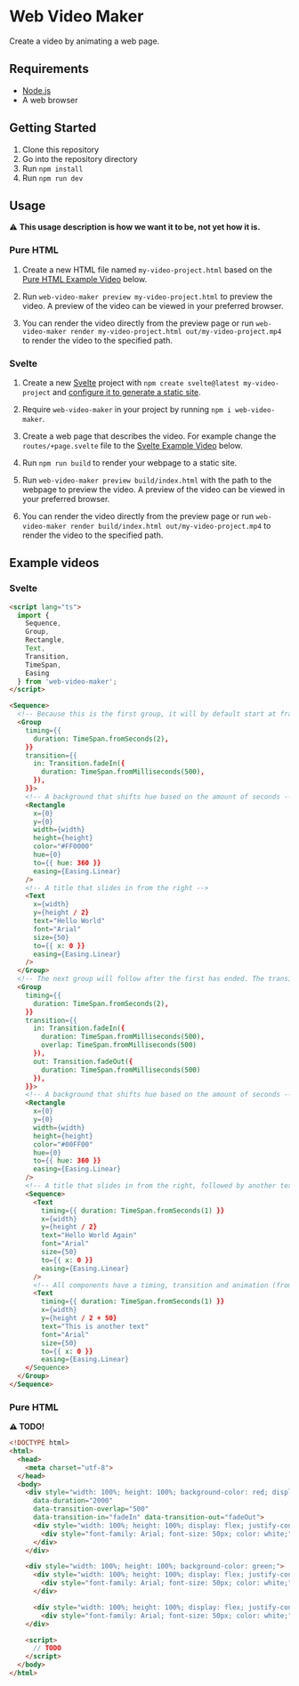 # Web Video Maker

Create a video by animating a web page.

## Requirements

* [Node.js](http://nodejs.org/)
* A web browser

## Getting Started

1. Clone this repository
2. Go into the repository directory
3. Run `npm install`
4. Run `npm run dev` 

## Usage

⚠ **This usage description is how we want it to be, not yet how it is.**

### Pure HTML

1. Create a new HTML file named `my-video-project.html` based on the [Pure HTML Example Video](#pure-html) below.

2. Run `web-video-maker preview my-video-project.html` to preview the video. A preview of the video can be viewed in your preferred browser.

3. You can render the video directly from the preview page or run `web-video-maker render my-video-project.html out/my-video-project.mp4` to render the video to the specified path.

### Svelte

1. Create a new [Svelte](https://svelte.dev/) project with `npm create svelte@latest my-video-project` and [configure it to generate a static site](https://kit.svelte.dev/docs/adapter-static#usage).

2. Require `web-video-maker` in your project by running `npm i web-video-maker`.

3. Create a web page that describes the video. For example change the `routes/+page.svelte` file to the [Svelte Example Video](#svelte) below.

4. Run `npm run build` to render your webpage to a static site.

5. Run `web-video-maker preview build/index.html` with the path to the webpage to preview the video. A preview of the video can be viewed in your preferred browser.

6. You can render the video directly from the preview page or run `web-video-maker render build/index.html out/my-video-project.mp4` to render the video to the specified path.

## Example videos

### Svelte
```html
<script lang="ts">
  import { 
    Sequence, 
    Group, 
    Rectangle, 
    Text, 
    Transition, 
    TimeSpan,
    Easing
  } from 'web-video-maker';
</script>

<Sequence>
  <!-- Because this is the first group, it will by default start at frame 0, all it's children will start with it -->
  <Group 
    timing={{ 
      duration: TimeSpan.fromSeconds(2),
    }}
    transition={{
      in: Transition.fadeIn({ 
        duration: TimeSpan.fromMilliseconds(500),
      }),
    }}>
    <!-- A background that shifts hue based on the amount of seconds -->
    <Rectangle
      x={0}
      y={0}
      width={width}
      height={height}
      color="#FF0000"
      hue={0}
      to={{ hue: 360 }}
      easing={Easing.Linear}
    />
    <!-- A title that slides in from the right -->
    <Text
      x={width}
      y={height / 2}
      text="Hello World"
      font="Arial"
      size={50}
      to={{ x: 0 }}
      easing={Easing.Linear}
    />
  </Group>
  <!-- The next group will follow after the first has ended. The transition overlap may cause it to start slightly earlier to crossfade. All children of this group will start with it. -->
  <Group 
    timing={{ 
      duration: TimeSpan.fromSeconds(2),
    }}
    transition={{
      in: Transition.fadeIn({ 
        duration: TimeSpan.fromMilliseconds(500),
        overlap: TimeSpan.fromMilliseconds(500)
      }),
      out: Transition.fadeOut({ 
        duration: TimeSpan.fromMilliseconds(500) 
      }),
    }}>
    <!-- A background that shifts hue based on the amount of seconds -->
    <Rectangle
      x={0}
      y={0}
      width={width}
      height={height}
      color="#00FF00"
      hue={0}
      to={{ hue: 360 }}
      easing={Easing.Linear}
    />
    <!-- A title that slides in from the right, followed by another text. Sequences can be nested. -->
    <Sequence>
      <Text
        timing={{ duration: TimeSpan.fromSeconds(1) }}
        x={width}
        y={height / 2}
        text="Hello World Again"
        font="Arial"
        size={50}
        to={{ x: 0 }}
        easing={Easing.Linear}
      />
      <!-- All components have a timing, transition and animation (from/to) attributes. -->
      <Text
        timing={{ duration: TimeSpan.fromSeconds(1) }}
        x={width}
        y={height / 2 + 50}
        text="This is another text"
        font="Arial"
        size={50}
        to={{ x: 0 }}
        easing={Easing.Linear}
    </Sequence>
  </Group>
</Sequence>
```

### Pure HTML
**⚠ TODO!**
```html
<!DOCTYPE html>
<html>
  <head>
    <meta charset="utf-8">
  </head>
  <body>
    <div style="width: 100%; height: 100%; background-color: red; display: hidden;" 
      data-duration="2000" 
      data-transition-overlap="500"
      data-transition-in="fadeIn" data-transition-out="fadeOut">
      <div style="width: 100%; height: 100%; display: flex; justify-content: center; align-items: center;">
        <div style="font-family: Arial; font-size: 50px; color: white;">Hello World</div>
      </div>
    </div>

    <div style="width: 100%; height: 100%; background-color: green;">
      <div style="width: 100%; height: 100%; display: flex; justify-content: center; align-items: center;">
        <div style="font-family: Arial; font-size: 50px; color: white;">Hello World Again</div>
      </div>

      <div style="width: 100%; height: 100%; display: flex; justify-content: center; align-items: center;">
        <div style="font-family: Arial; font-size: 50px; color: white;">This is another text</div>
    </div>

    <script>
      // TODO
    </script>
  </body>
</html>
```